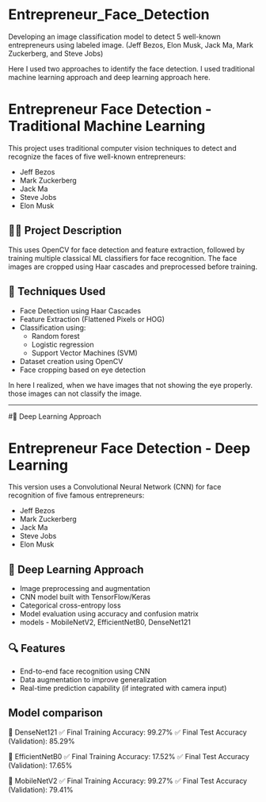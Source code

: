 # Entrepreneur_Face_Detection
Developing an image classification model to detect 5 well-known entrepreneurs using labeled image.  (Jeff Bezos, Elon Musk, Jack Ma, Mark Zuckerberg, and Steve Jobs)

Here I used two approaches to identify the face detection. I used traditional machine learning approach and deep learning approach here. 

# Entrepreneur Face Detection - Traditional Machine Learning

This project uses traditional computer vision techniques to detect and recognize the faces of five well-known entrepreneurs:

- Jeff Bezos
- Mark Zuckerberg
- Jack Ma
- Steve Jobs
- Elon Musk

## 👨‍💻 Project Description

This uses OpenCV for face detection and feature extraction, followed by training multiple classical ML classifiers for face recognition. The face images are cropped using Haar cascades and preprocessed before training.

## 🧠 Techniques Used

- Face Detection using Haar Cascades
- Feature Extraction (Flattened Pixels or HOG)
- Classification using:
  - Random forest
  - Logistic regression 
  - Support Vector Machines (SVM)
- Dataset creation using OpenCV
- Face cropping based on eye detection

In here I realized, when we have images that not showing the eye properly. those images can not classify the image. 



---

#📘 Deep Learning Approach

# Entrepreneur Face Detection - Deep Learning

This version uses a Convolutional Neural Network (CNN) for face recognition of five famous entrepreneurs:

- Jeff Bezos
- Mark Zuckerberg
- Jack Ma
- Steve Jobs
- Elon Musk

## 🧠 Deep Learning Approach

- Image preprocessing and augmentation
- CNN model built with TensorFlow/Keras
- Categorical cross-entropy loss
- Model evaluation using accuracy and confusion matrix
- models - MobileNetV2, EfficientNetB0, DenseNet121

## 🔍 Features

- End-to-end face recognition using CNN
- Data augmentation to improve generalization
- Real-time prediction capability (if integrated with camera input)

## Model comparison 
📌 DenseNet121
✅ Final Training Accuracy: 99.27%
✅ Final Test Accuracy (Validation): 85.29%

📌 EfficientNetB0
✅ Final Training Accuracy: 17.52%
✅ Final Test Accuracy (Validation): 17.65%

📌 MobileNetV2
✅ Final Training Accuracy: 99.27%
✅ Final Test Accuracy (Validation): 79.41%
